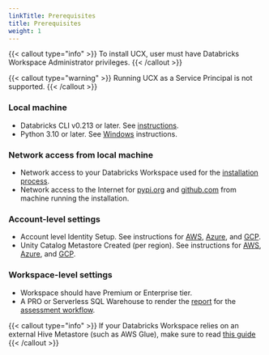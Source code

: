 ```yaml
---
linkTitle: Prerequisites
title: Prerequisites
weight: 1
---
```


{{< callout type="info" >}}
To install UCX, user must have Databricks Workspace Administrator privileges.
{{< /callout >}}

{{< callout type="warning" >}}
Running UCX as a Service Principal is not supported.
{{< /callout >}}

### Local machine
- Databricks CLI v0.213 or later. See [instructions](#authenticate-databricks-cli).
- Python 3.10 or later. See [Windows](https://www.python.org/downloads/windows/) instructions.


### Network access from local machine
- Network access to your Databricks Workspace used for the [installation process](#install-ucx).
- Network access to the Internet for [pypi.org](https://pypi.org) and [github.com](https://github.com) from machine running the installation.

### Account-level settings
- Account level Identity Setup. See instructions for [AWS](https://docs.databricks.com/en/administration-guide/users-groups/best-practices.html), [Azure](https://learn.microsoft.com/en-us/azure/databricks/administration-guide/users-groups/best-practices), and [GCP](https://docs.gcp.databricks.com/administration-guide/users-groups/best-practices.html).
- Unity Catalog Metastore Created (per region). See instructions for [AWS](https://docs.databricks.com/en/data-governance/unity-catalog/create-metastore.html), [Azure](https://learn.microsoft.com/en-us/azure/databricks/data-governance/unity-catalog/create-metastore), and [GCP](https://docs.gcp.databricks.com/data-governance/unity-catalog/create-metastore.html).


### Workspace-level settings
- Workspace should have Premium or Enterprise tier.
- A PRO or Serverless SQL Warehouse to render the [report](docs/assessment.md) for the [assessment workflow](#assessment-workflow).

{{< callout type="info" >}}
If your Databricks Workspace relies on an external Hive Metastore (such as AWS Glue), make sure to read [this guide](docs/external_hms_glue.md)
{{< /callout >}}

